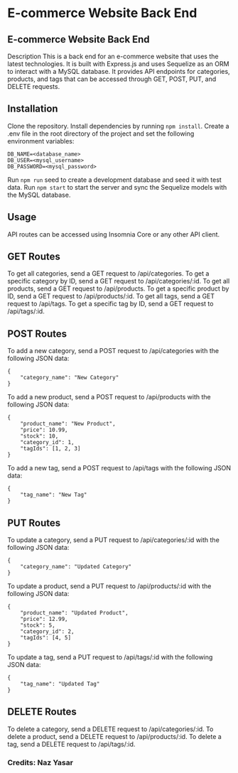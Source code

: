 # E-commerce Website Back End

## E-commerce Website Back End
Description
This is a back end for an e-commerce website that uses the latest technologies. It is built with Express.js and uses Sequelize as an ORM to interact with a MySQL database. It provides API endpoints for categories, products, and tags that can be accessed through GET, POST, PUT, and DELETE requests.

## Installation
Clone the repository.
Install dependencies by running  `npm install`.
Create a .env file in the root directory of the project and set the following environment variables:

```
DB_NAME=<database_name>
DB_USER=<mysql_username>
DB_PASSWORD=<mysql_password>
```
Run `npm run` seed to create a development database and seed it with test data.
Run `npm start` to start the server and sync the Sequelize models with the MySQL database.

## Usage
API routes can be accessed using Insomnia Core or any other API client.

## GET Routes
To get all categories, send a GET request to /api/categories.
To get a specific category by ID, send a GET request to /api/categories/:id.
To get all products, send a GET request to /api/products.
To get a specific product by ID, send a GET request to /api/products/:id.
To get all tags, send a GET request to /api/tags.
To get a specific tag by ID, send a GET request to /api/tags/:id.

## POST Routes

To add a new category, send a POST request to /api/categories with the following JSON data:

```
{
    "category_name": "New Category"
}
```
To add a new product, send a POST request to /api/products with the following JSON data:

```
{
    "product_name": "New Product",
    "price": 10.99,
    "stock": 10,
    "category_id": 1,
    "tagIds": [1, 2, 3]
}
```
To add a new tag, send a POST request to /api/tags with the following JSON data:
```
{
    "tag_name": "New Tag"
}
```

## PUT Routes
To update a category, send a PUT request to /api/categories/:id with the following JSON data:

```
{
    "category_name": "Updated Category"
}
```

To update a product, send a PUT request to /api/products/:id with the following JSON data:
```
{
    "product_name": "Updated Product",
    "price": 12.99,
    "stock": 5,
    "category_id": 2,
    "tagIds": [4, 5]
}
```
To update a tag, send a PUT request to /api/tags/:id with the following JSON data:

```
{
    "tag_name": "Updated Tag"
}
```

## DELETE Routes
To delete a category, send a DELETE request to /api/categories/:id.
To delete a product, send a DELETE request to /api/products/:id.
To delete a tag, send a DELETE request to /api/tags/:id.

### Credits: Naz Yasar
